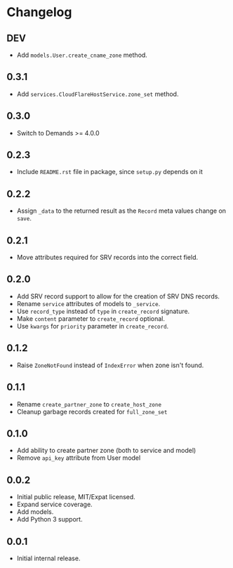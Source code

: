 # Changelog

## DEV

* Add `models.User.create_cname_zone` method.

## 0.3.1

* Add `services.CloudFlareHostService.zone_set` method.

## 0.3.0

* Switch to Demands >= 4.0.0

## 0.2.3

* Include `README.rst` file in package, since `setup.py` depends on it

## 0.2.2

* Assign `_data` to the returned result as the `Record` meta values change on
`save`.

## 0.2.1

* Move attributes required for SRV records into the correct field.

## 0.2.0

* Add SRV record support to allow for the creation of SRV DNS records.
* Rename `service` attributes of models to `_service`.
* Use `record_type` instead of `type` in `create_record` signature.
* Make `content` parameter to `create_record` optional.
* Use `kwargs` for `priority` parameter in `create_record`.

## 0.1.2

* Raise `ZoneNotFound` instead of `IndexError` when zone isn't found.

## 0.1.1

* Rename `create_partner_zone` to `create_host_zone`
* Cleanup garbage records created for `full_zone_set`

## 0.1.0

* Add ability to create partner zone (both to service and model)
* Remove `api_key` attribute from User model

## 0.0.2

* Initial public release, MIT/Expat licensed.
* Expand service coverage.
* Add models.
* Add Python 3 support.

## 0.0.1

* Initial internal release.
